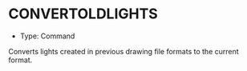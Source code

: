 # CONVERTOLDLIGHTS

- Type: Command

Converts lights created in previous drawing file formats to the current format.
